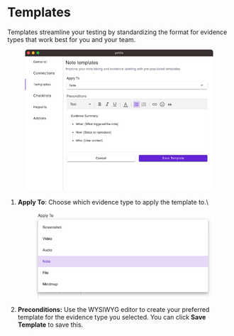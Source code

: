 # Templates

Templates streamline your testing by standardizing the format for evidence types that work best for you and your team.

<figure><img src="../../.gitbook/assets/settings-template-create.png" alt=""><figcaption></figcaption></figure>

1.  **Apply To**: Choose which evidence type to apply the template to.\


    <div align="left">

    <figure><img src="../../.gitbook/assets/evidence-types.png" alt="" width="469"><figcaption></figcaption></figure>

    </div>
2. **Preconditions:** Use the WYSIWYG editor to create your preferred template for the evidence type you selected. You can click **Save Template** to save this.
